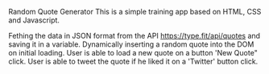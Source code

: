 Random Quote Generator
This is a simple training app based on HTML, CSS and Javascript.

Fething the data in JSON format from the API https://type.fit/api/quotes and saving it in a variable.
Dynamically inserting a random quote into the DOM on initial loading.
User is able to load a new quote on a button 'New Quote" click.
User is able to tweet the quote if he liked it on a 'Twitter' button click.
